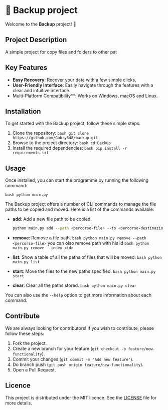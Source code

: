 # 🌟 Backup project

Welcome to the **Backup** project! 🚀

## Project Description

A simple project for copy files and folders to other pat

## Key Features

<!--- **Automatic Backup**: Schedule automatic backups to ensure that your data is always up-to-date.-->
- **Easy Recovery**: Recover your data with a few simple clicks.
- **User-Friendly Interface**: Easily navigate through the features with a clear and intuitive interface.
- Multi-Platform Compatibility\*\*: Works on Windows, macOS and Linux.

## Installation

To get started with the Backup project, follow these simple steps:

1. Clone the repository:
   ```bash git clone https://github.com/Gabry848/backup.git```
2. Browse to the project directory:
   ```bash cd Backup```
3. Install the required dependencies:
   ```bash pip install -r requirements.txt```

## Usage

Once installed, you can start the programme by running the following command:

```bash python main.py```

The Backup project offers a number of CLI commands to manage the file paths to be copied and moved. Here is a list of the commands available:

- **add**: Add a new file path to be copied.
  ```bash
  python main.py add --path <percorso-file> --to <percorso-destinazione> --description <descrizione-opzionale>
  ```

- **remove**: Remove a file path.
  ```bash python main.py remove --path <percorso-file>```
  you can olso remove path with his id
  ```bash python main.py remove --index <id>```

- **list**: Show a table of all the paths of files that will be moved.
  ```bash python main.py list```

- **start**: Move the files to the new paths specified.
  ```bash python main.py start```

- **clear**: Clear all the paths stored.
  ```bash python main.py clear```

You can also use the `--help` option to get more information about each command.

## Contribute

We are always looking for contributors! If you wish to contribute, please follow these steps:

1. Fork the project.
2. Create a new branch for your feature (`git checkout -b feature/new-functionality`).
3. Commit your changes (`git commit -m 'Add new feature'`).
4. Do branch push (`git push origin feature/new-functionality`).
5. Open a Pull Request.

## Licence

This project is distributed under the MIT licence. See the [LICENSE](LICENSE) file for more details.
